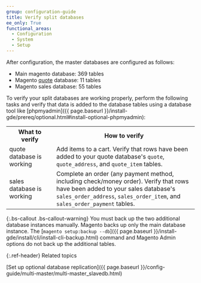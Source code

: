 ```yaml
---
group: configuration-guide
title: Verify split databases
ee_only: True
functional_areas:
  - Configuration
  - System
  - Setup
---
```


After configuration, the master databases are configured as follows:

-  Main magento database: 369 tables
-  Magento [quote](https://glossary.magento.com/quote) database: 11 tables
-  Magento sales database: 55 tables

To verify your split databases are working properly, perform the following tasks and verify that data is added to the database tables using a database tool like [phpmyadmin]({{ page.baseurl }}/install-gde/prereq/optional.html#install-optional-phpmyadmin):

<table>
  <tbody>
     <col width="25%" />
     <col width="75%" />
     <tr>
        <th>What to verify</th>
        <th>How to verify</th>
     </tr>
  <tr>
     <td>quote database is working</td>
     <td>Add items to a cart. Verify that rows have been added to your quote database's <code>quote</code>, <code>quote_address</code>, and <code>quote_item</code> tables.</td>
  </tr>
  <tr>
     <td>sales database is working</td>
     <td>Complete an order (any payment method, including check/money order). Verify that rows have been added to your sales database's <code>sales_order_address</code>, <code>sales_order_item</code>, and <code>sales_order_payment</code> tables.</td>
  </tr>
  </tbody>
</table>

{:.bs-callout .bs-callout-warning}
You must back up the two additional database instances manually. Magento backs up only the main database instance. The [`magento setup:backup --db`]({{ page.baseurl }}/install-gde/install/cli/install-cli-backup.html) command and Magento Admin options do not back up the additional tables.

{:.ref-header}
Related topics

[Set up optional database replication]({{ page.baseurl }}/config-guide/multi-master/multi-master_slavedb.html)

